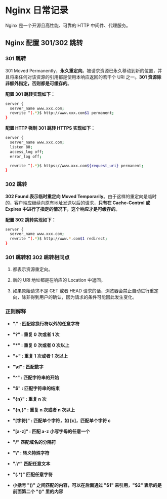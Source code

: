 # Nginx 日常记录

Nginx 是一个开源且高性能、可靠的 HTTP 中间件、代理服务。

## Nginx 配置 301/302 跳转

### 301 跳转

301 Moved Permanently，**永久重定向**。被请求资源已永久移动到新的位置，并且将来任何对该资源的引用都是使用本响应返回的若干个 URI 之一。**301 资源除非额外指定，否则都是可缓存的**。

**配置 301 跳转实现如下：**

```bash
server {
  server_name www.xxx.com;
  rewrite ^(.*)$ http://www.xxx.com$1 permanent;
}
```

**配置 HTTP 强制 301 跳转 HTTPS 实现如下：**

```bash
server {
  server_name www.xxx.com;
  listen 80;
  access_log off;
  error_log off;

  rewrite ^(.*)$ https://www.xxx.com${request_uri} permanent;
}
```

### 302 跳转

**302 Found 表示临时重定向 Moved Temporarily**。由于这样的重定向是临时的，客户端应继续向原有地址发送以后的请求，**只有在 Cache-Control 或 Expires 中进行了指定的情况下，这个响应才是可缓存的**。

**配置 302 跳转实现如下：**

```bash
server {
  server_name www.xxx.com;
  rewrite ^(.*)$ http://www.*.com$1 redirect;
}
```

### 301 跳转和 302 跳转相同点

1. 都表示资源重定向。

2. 新的 URI 地址都是在响应的 Location 中返回。

3. 如果原始请求不是 GET 或者 HEAD 请求的话，浏览器会禁止自动进行重定向，除非得到用户的确认，因为请求的条件可能因此发生变化。

### 正则解释

- **"." : 匹配除换行符以外的任意字符**
- **"?" : 重复 0 次或者 1 次**

- **"*" : 重复 0 次或者 0 次以上**
- **"+" : 重复 1 次或者 1 次以上**
- **"\d" : 匹配数字**
- **"^" : 匹配字符串的开始**
- **"$" : 匹配字符串的结束**
- **"{n}" : 重复 n 次**
- **"{n,}" : 重复 n 次或者 n 次以上**
- **"[字符]" : 匹配单个字符，如 [c]，匹配单个字符 c**
- **"[a-z]" : 匹配 a-z 小写字母的任意一个**
- **"/" 匹配域名的分隔符**
- **"\\" : 转义特殊字符**
- **".\\\*" 匹配任意文本**
- **"(.\*)" 匹配任意字符**
- **小括号 "()" 之间匹配的内容，可以在后面通过 "$1" 来引用，"$2" 表示的是前面第二个 "()" 里的内容**